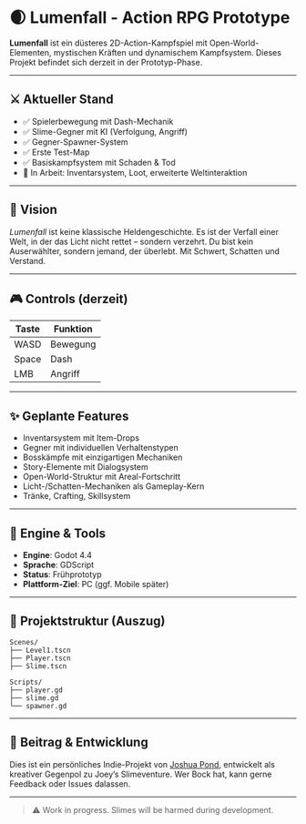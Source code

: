 # 🌒 Lumenfall - Action RPG Prototype

**Lumenfall** ist ein düsteres 2D-Action-Kampfspiel mit Open-World-Elementen, mystischen Kräften und dynamischem Kampfsystem. Dieses Projekt befindet sich derzeit in der Prototyp-Phase.

---

## ⚔ Aktueller Stand

- ✅ Spielerbewegung mit Dash-Mechanik
- ✅ Slime-Gegner mit KI (Verfolgung, Angriff)
- ✅ Gegner-Spawner-System
- ✅ Erste Test-Map
- ✅ Basiskampfsystem mit Schaden & Tod
- 🚧 In Arbeit: Inventarsystem, Loot, erweiterte Weltinteraktion

---

## 🧠 Vision

*Lumenfall* ist keine klassische Heldengeschichte. Es ist der Verfall einer Welt, in der das Licht nicht rettet – sondern verzehrt. Du bist kein Auserwählter, sondern jemand, der überlebt. Mit Schwert, Schatten und Verstand.

---

## 🎮 Controls (derzeit)

| Taste | Funktion        |
|-------|-----------------|
| WASD  | Bewegung        |
| Space | Dash            |
| LMB   | Angriff         |

---

## ✨ Geplante Features

- Inventarsystem mit Item-Drops
- Gegner mit individuellen Verhaltenstypen
- Bosskämpfe mit einzigartigen Mechaniken
- Story-Elemente mit Dialogsystem
- Open-World-Struktur mit Areal-Fortschritt
- Licht-/Schatten-Mechaniken als Gameplay-Kern
- Tränke, Crafting, Skillsystem

---

## 🔧 Engine & Tools

- **Engine**: Godot 4.4
- **Sprache**: GDScript
- **Status**: Frühprototyp
- **Plattform-Ziel**: PC (ggf. Mobile später)

---

## 📁 Projektstruktur (Auszug)

```
Scenes/
├── Level1.tscn
├── Player.tscn
├── Slime.tscn

Scripts/
├── player.gd
├── slime.gd
└── spawner.gd
```

---

## 🤝 Beitrag & Entwicklung

Dies ist ein persönliches Indie-Projekt von [Joshua Pond](https://pondsec.com), entwickelt als kreativer Gegenpol zu Joey’s Slimeventure. Wer Bock hat, kann gerne Feedback oder Issues dalassen.

---

> ⚠ Work in progress. Slimes will be harmed during development.
